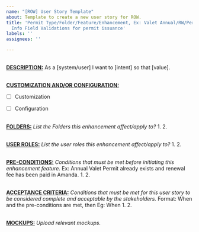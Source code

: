 ```yaml
---
name: "[ROW] User Story Template"
about: Template to create a new user story for ROW.
title: 'Permit Type/Folder/Feature/Enhancement, Ex: Valet Annual/RW/Permit Renewal/Add
  Info Field Validations for permit issuance'
labels: ''
assignees: ''

---
```


<br><ins>**DESCRIPTION:**</ins>
As a [system/user] I want to [intent] so that [value].


<br><ins>**CUSTOMIZATION AND/OR CONFIGURATION:**</ins>
- [ ] Customization
- [ ] Configuration


<br><ins>**FOLDERS:**</ins> 
*List the Folders this enhancement affect/apply to?*
1. 
2. 


<br><ins>**USER ROLES:**</ins> 
*List the user roles this enhancement affect/apply to?*
1. 
2. 


<br><ins>**PRE-CONDITIONS:**</ins> 
*Conditions that must be met before initiating this enhancement feature.* Ex: Annual Valet Permit already exists and renewal fee has been paid in Amanda.
1. 
2. 



<br><ins>**ACCEPTANCE CRITERIA:**</ins> 
*Conditions that must be met for this user story to be considered complete and acceptable by the stakeholders.* 
Format: When <an event is triggered> and the pre-conditions are met, then <Post Events must occur> Eg: When
1. 
2. 


<br><ins>**MOCKUPS:**</ins> 
*Upload relevant mockups.*
